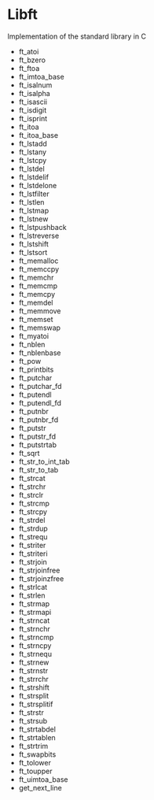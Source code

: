 # Libft
Implementation of the standard library in C

* ft_atoi
* ft_bzero
* ft_ftoa
* ft_imtoa_base
* ft_isalnum
* ft_isalpha
* ft_isascii
* ft_isdigit
* ft_isprint
* ft_itoa
* ft_itoa_base
* ft_lstadd
* ft_lstany
* ft_lstcpy
* ft_lstdel
* ft_lstdelif
* ft_lstdelone
* ft_lstfilter
* ft_lstlen
* ft_lstmap
* ft_lstnew
* ft_lstpushback
* ft_lstreverse
* ft_lstshift
* ft_lstsort
* ft_memalloc
* ft_memccpy
* ft_memchr
* ft_memcmp
* ft_memcpy
* ft_memdel
* ft_memmove
* ft_memset
* ft_memswap
* ft_myatoi
* ft_nblen
* ft_nblenbase
* ft_pow
* ft_printbits
* ft_putchar
* ft_putchar_fd
* ft_putendl
* ft_putendl_fd
* ft_putnbr
* ft_putnbr_fd
* ft_putstr
* ft_putstr_fd
* ft_putstrtab
* ft_sqrt
* ft_str_to_int_tab
* ft_str_to_tab
* ft_strcat
* ft_strchr
* ft_strclr
* ft_strcmp
* ft_strcpy
* ft_strdel
* ft_strdup
* ft_strequ
* ft_striter
* ft_striteri
* ft_strjoin
* ft_strjoinfree
* ft_strjoinzfree
* ft_strlcat
* ft_strlen
* ft_strmap
* ft_strmapi
* ft_strncat
* ft_strnchr
* ft_strncmp
* ft_strncpy
* ft_strnequ
* ft_strnew
* ft_strnstr
* ft_strrchr
* ft_strshift
* ft_strsplit
* ft_strsplitif
* ft_strstr
* ft_strsub
* ft_strtabdel
* ft_strtablen
* ft_strtrim
* ft_swapbits
* ft_tolower
* ft_toupper
* ft_uimtoa_base
* get_next_line
